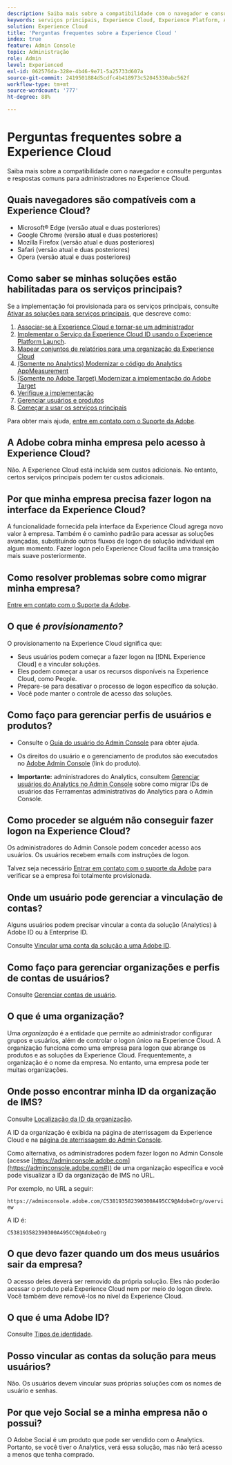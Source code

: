 ```yaml
---
description: Saiba mais sobre a compatibilidade com o navegador e consulte perguntas e respostas comuns para administradores na Adobe Experience Cloud.
keywords: serviços principais, Experience Cloud, Experience Platform, Analytics, Target, User Management.
solution: Experience Cloud
title: 'Perguntas frequentes sobre a Experience Cloud '
index: true
feature: Admin Console
topic: Administração
role: Admin
level: Experienced
exl-id: 062576da-328e-4b46-9e71-5a25733d607a
source-git-commit: 2419501884d5cdfc4b418973c52045330abc562f
workflow-type: tm+mt
source-wordcount: '777'
ht-degree: 88%

---
```


# Perguntas frequentes sobre a Experience Cloud

Saiba mais sobre a compatibilidade com o navegador e consulte perguntas e respostas comuns para administradores no Experience Cloud.

## Quais navegadores são compatíveis com a Experience Cloud?

* Microsoft® Edge (versão atual e duas posteriores)
* Google Chrome (versão atual e duas posteriores)
* Mozilla Firefox (versão atual e duas posteriores)
* Safari (versão atual e duas posteriores)
* Opera (versão atual e duas posteriores)

## Como saber se minhas soluções estão habilitadas para os serviços principais?

Se a implementação foi provisionada para os serviços principais, consulte [Ativar as soluções para serviços principais](core-services.md#concept_07ED1D5C64234E77976E6D572E78FB9C), que descreve como:

1. [Associar-se à Experience Cloud e tornar-se um administrador](core-services.md#section_2423F0BD3DF642658103310EE5EA6154)
1. [Implementar o Serviço da Experience Cloud ID usando o Experience Platform Launch](https://experienceleague.adobe.com/docs/experience-platform/tags/get-started/quick-start.html?lang=en).
1. [Mapear conjuntos de relatórios para uma organização da Experience Cloud](core-services.md#concept_apg_zq2_rw)
1. [(Somente no Analytics) Modernizar o código do Analytics AppMeasurement](core-services.md#section_1798D9D0F05C47E29816AC4EEB9A0913)
1. [(Somente no Adobe Target) Modernizar a implementação do Adobe Target](core-services.md#section_C2F4493C7A36406DAE2266B429A4BD24)
1. [Verifique a implementação](core-services.md#section_E641782A0F4F44AF8C9C91216BE330D5)
1. [Gerenciar usuários e produtos](core-services.md#section_B6E95F4E0E12483CB9DA99CBC0C5A4AF)
1. [Começar a usar os serviços principais](core-services.md#section_960C06093623462E8EA247B3E97274A1)

Para obter mais ajuda, [entre em contato com o Suporte da Adobe](https://experienceleague.adobe.com/?support-solution=General&amp;lang=pt-BR#support).

## A Adobe cobra minha empresa pelo acesso à Experience Cloud?

Não. A Experience Cloud está incluída sem custos adicionais. No entanto, certos serviços principais podem ter custos adicionais.

## Por que minha empresa precisa fazer logon na interface da Experience Cloud?

A funcionalidade fornecida pela interface da Experience Cloud agrega novo valor à empresa. Também é o caminho padrão para acessar as soluções avançadas, substituindo outros fluxos de logon de solução individual em algum momento. Fazer logon pelo Experience Cloud facilita uma transição mais suave posteriormente.

## Como resolver problemas sobre como migrar minha empresa?

[Entre em contato com o Suporte da Adobe](https://experienceleague.adobe.com/?support-solution=General#support).

## O que é _provisionamento?_

O provisionamento na Experience Cloud significa que:

* Seus usuários podem começar a fazer logon na [!DNL Experience Cloud] e a vincular soluções.
* Eles podem começar a usar os recursos disponíveis na Experience Cloud, como People.
* Prepare-se para desativar o processo de logon específico da solução.
* Você pode manter o controle de acesso das soluções.

## Como faço para gerenciar perfis de usuários e produtos?

* Consulte o [Guia do usuário do Admin Console](https://helpx.adobe.com/br/enterprise/admin-guide.html) para obter ajuda.

* Os direitos do usuário e o gerenciamento de produtos são executados no [Adobe Admin Console](https://adminconsole.adobe.com/enterprise) (link do produto).

* **Importante:** administradores do Analytics, consultem [Gerenciar usuários do Analytics no Admin Console](https://experienceleague.adobe.com/docs/analytics/admin/user-product-management/user-management/migrate-users/c-migration-tool.html?lang=pt-BR) sobre como migrar IDs de usuários das Ferramentas administrativas do Analytics para o Admin Console.

## Como proceder se alguém não conseguir fazer logon na Experience Cloud?

Os administradores do Admin Console podem conceder acesso aos usuários. Os usuários recebem emails com instruções de logon.

Talvez seja necessário [Entrar em contato com o suporte da Adobe](https://experienceleague.adobe.com/?support-solution=General#support) para verificar se a empresa foi totalmente provisionada.

## Onde um usuário pode gerenciar a vinculação de contas?

Alguns usuários podem precisar vincular a conta da solução (Analytics) à Adobe ID ou à Enterprise ID.

Consulte [Vincular uma conta da solução a uma Adobe ID](organizations.md#task_FD389E78640848919E247AC5E95B8369).

## Como faço para gerenciar organizações e perfis de contas de usuários?

Consulte [Gerenciar contas de usuário](organizations.md#topic_C31CB834F109465A82ED57FF0563B3F1).

## O que é uma organização?

Uma *organização* é a entidade que permite ao administrador configurar grupos e usuários, além de controlar o logon único na Experience Cloud. A organização funciona como uma empresa para logon que abrange os produtos e as soluções da Experience Cloud. Frequentemente, a organização é o nome da empresa. No entanto, uma empresa pode ter muitas organizações.

## Onde posso encontrar minha ID da organização de IMS?

Consulte [Localização da ID da organização](organizations.md).

A ID da organização é exibida na página de aterrissagem da Experience Cloud e na [página de aterrissagem do Admin Console](https://adminconsole.adobe.com).

Como alternativa, os administradores podem fazer logon no Admin Console (acesse [https://adminconsole.adobe.com](https://adminconsole.adobe.com#)) de uma organização específica e você pode visualizar a ID da organização de IMS no URL.

Por exemplo, no URL a seguir:

`https://adminconsole.adobe.com/C538193582390300A495CC9@AdobeOrg/overview`

A ID é:

`C538193582390300A495CC9@AdobeOrg`

## O que devo fazer quando um dos meus usuários sair da empresa?

O acesso deles deverá ser removido da própria solução. Eles não poderão acessar o produto pela Experience Cloud nem por meio do logon direto. Você também deve removê-los no nível da Experience Cloud.

## O que é uma Adobe ID?

Consulte [Tipos de identidade](https://helpx.adobe.com/br/enterprise/using/identity.html).

## Posso vincular as contas da solução para meus usuários?

Não. Os usuários devem vincular suas próprias soluções com os nomes de usuário e senhas.

## Por que vejo Social se a minha empresa não o possui?

O Adobe Social é um produto que pode ser vendido com o Analytics. Portanto, se você tiver o Analytics, verá essa solução, mas não terá acesso a menos que tenha comprado.
